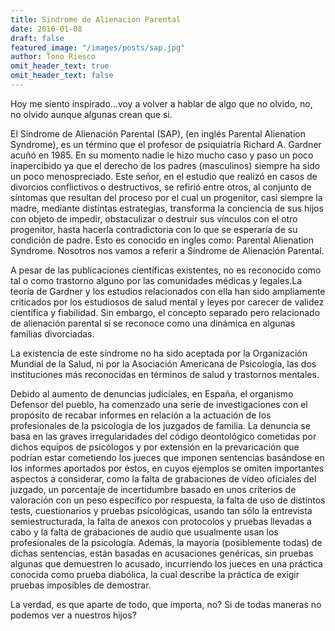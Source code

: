 ```yaml
---
title: Sindrome de Alienacion Parental
date: 2010-01-08
draft: false
featured_image: "/images/posts/sap.jpg"
author: Tono Riesco
omit_header_text: true
omit_header_text: false
---
```


Hoy me siento inspirado...voy a volver a hablar de algo que no olvido, no, no olvido aunque algunas crean que si.

El Síndrome de Alienación Parental (SAP), (en inglés Parental Alienation Syndrome), es un término que el profesor de psiquiatría Richard A. Gardner acuñó en 1985. En su momento nadie le hizo mucho caso y paso un poco inapercibido ya que el derecho de los padres (masculinos) siempre ha sido un poco menospreciado. Este señor, en el estudio que realizó en casos de divorcios conflictivos o destructivos, se refirió entre otros, al conjunto de síntomas que resultan del proceso por el cual un progenitor, casi siempre la madre, mediante distintas estrategias, transforma la conciencia de sus hijos con objeto de impedir, obstaculizar o destruir sus vínculos con el otro progenitor, hasta hacerla contradictoria con lo que se esperaría de su condición de padre. Esto es conocido en ingles como: Parental Alienation Syndrome. Nosotros nos vamos a referir a Síndrome de Alienación Parental.

A pesar de las publicaciones científicas existentes, no es reconocido como tal o como trastorno alguno por las comunidades médicas y legales.La teoría de Gardner y los estudios relacionados con ella han sido ampliamente criticados por los estudiosos de salud mental y leyes por carecer de validez científica y fiabilidad. Sin embargo, el concepto separado pero relacionado de alienación parental sí se reconoce como una dinámica en algunas familias divorciadas.

La existencia de este síndrome no ha sido aceptada por la Organización Mundial de la Salud, ni por la Asociación Americana de Psicología, las dos instituciones más reconocidas en términos de salud y trastornos mentales.

Debido al aumento de denuncias judiciales, en España, el organismo Defensor del pueblo, ha comenzado una serie de investigaciones con el propósito de recabar informes en relación a la actuación de los profesionales de la psicología de los juzgados de familia. La denuncia se basa en las graves irregularidades del código deontológico cometidas por dichos equipos de psicólogos y por extensión en la prevaricación que podrían estar cometiendo los jueces que imponen sentencias basándose en los informes aportados por éstos, en cuyos ejemplos se omiten importantes aspectos a considerar, como la falta de grabaciones de vídeo oficiales del juzgado, un porcentaje de incertidumbre basado en unos criterios de valoración con un peso específico por respuesta, la falta de uso de distintos tests, cuestionarios y pruebas psicológicas, usando tan sólo la entrevista semiestructurada, la falta de anexos con protocolos y pruebas llevadas a cabo y la falta de grabaciones de audio que usualmente usan los profesionales de la psicología. Además, la mayoría (posiblemente todas) de dichas sentencias, están basadas en acusaciones genéricas, sin pruebas algunas que demuestren lo acusado, incurriendo los jueces en una práctica conocida como prueba diabólica, la cual describe la práctica de exigir pruebas imposibles de demostrar.

La verdad, es que aparte de todo, que importa, no? Si de todas maneras no podemos ver a nuestros hijos?

